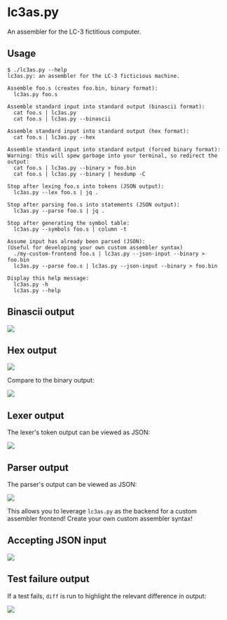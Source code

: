 # lc3as.py

An assembler for the LC-3 fictitious computer.

## Usage

```
$ ./lc3as.py --help
lc3as.py: an assembler for the LC-3 ficticious machine.

Assemble foo.s (creates foo.bin, binary format):
  lc3as.py foo.s

Assemble standard input into standard output (binascii format):
  cat foo.s | lc3as.py
  cat foo.s | lc3as.py --binascii

Assemble standard input into standard output (hex format):
  cat foo.s | lc3as.py --hex

Assemble standard input into standard output (forced binary format):
Warning: this will spew garbage into your terminal, so redirect the output:
  cat foo.s | lc3as.py --binary > foo.bin
  cat foo.s | lc3as.py --binary | hexdump -C

Stop after lexing foo.s into tokens (JSON output):
  lc3as.py --lex foo.s | jq .

Stop after parsing foo.s into statements (JSON output):
  lc3as.py --parse foo.s | jq .

Stop after generating the symbol table:
  lc3as.py --symbols foo.s | column -t

Assume input has already been parsed (JSON):
(Useful for developing your own custom assembler syntax)
  ./my-custom-frontend foo.s | lc3as.py --json-input --binary > foo.bin
  lc3as.py --parse foo.s | lc3as.py --json-input --binary > foo.bin

Display this help message:
  lc3as.py -h
  lc3as.py --help
```

## Binascii output

![](.media/binascii.png)

## Hex output

![](.media/hex.png)

Compare to the binary output:

![](.media/hexdump.png)

## Lexer output

The lexer's token output can be viewed as JSON:

![](.media/lex.png)

## Parser output

The parser's output can be viewed as JSON:

![](.media/parse.png)

This allows you to leverage `lc3as.py` as the backend for a custom assembler frontend!
Create your own custom assembler syntax!

## Accepting JSON input

![](.media/json-input.png)

## Test failure output

If a test fails, `diff` is run to highlight the relevant difference in output:

![](.media/test.png)
